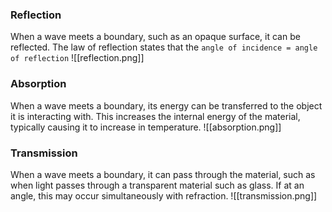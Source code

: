 ### Reflection
When a wave meets a boundary, such as an opaque surface, it can be reflected. The law of reflection states that the `angle of incidence = angle of reflection`
![[reflection.png]]
### Absorption
When a wave meets a boundary, its energy can be transferred to the object it is interacting with. This increases the internal energy of the material, typically causing it to increase in temperature.
![[absorption.png]]
### Transmission
When a wave meets a boundary, it can pass through the material, such as when light passes through a transparent material such as glass. If at an angle, this may occur simultaneously with refraction.
![[transmission.png]]